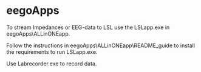 # eegoApps

To stream Impedances or EEG-data to LSL use the LSLapp.exe in eegoApps\ALLinONEapp.

Follow the instructions in eegoApps\ALLinONEapp\README_guide to install the requirements to run LSLapp.exe.

Use Labrecorder.exe to record data.

